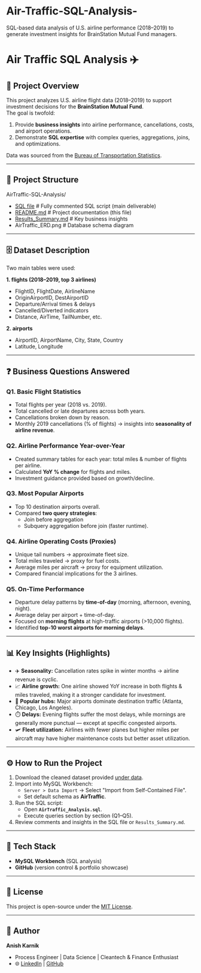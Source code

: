 # Air-Traffic-SQL-Analysis-
SQL-based data analysis of U.S. airline performance (2018–2019) to generate investment insights for BrainStation Mutual Fund managers.


# Air Traffic SQL Analysis ✈️

## 📌 Project Overview
This project analyzes U.S. airline flight data (2018–2019) to support investment decisions for the **BrainStation Mutual Fund**.  
The goal is twofold:
1. Provide **business insights** into airline performance, cancellations, costs, and airport operations.
2. Demonstrate **SQL expertise** with complex queries, aggregations, joins, and optimizations.

Data was sourced from the [Bureau of Transportation Statistics](https://www.transtats.bts.gov/).

---

## 📂 Project Structure
AirTraffic-SQL-Analysis/
- [SQL file](AirTrafficAnalysis.sql) # Fully commented SQL script (main deliverable)
- [README.md](README.md) # Project documentation (this file)
- [Results_Summary.md](ResultsSummary.md) # Key business insights 
-  AirTraffic_ERD.png # Database schema diagram 



---

## 🗄️ Dataset Description
Two main tables were used:

**1. flights (2018–2019, top 3 airlines)**  
- FlightID, FlightDate, AirlineName  
- OriginAirportID, DestAirportID  
- Departure/Arrival times & delays  
- Cancelled/Diverted indicators  
- Distance, AirTime, TailNumber, etc.  

**2. airports**  
- AirportID, AirportName, City, State, Country  
- Latitude, Longitude  

---

## ❓ Business Questions Answered

### **Q1. Basic Flight Statistics**
- Total flights per year (2018 vs. 2019).  
- Total cancelled or late departures across both years.  
- Cancellations broken down by reason.  
- Monthly 2019 cancellations (% of flights) → insights into **seasonality of airline revenue**.  

### **Q2. Airline Performance Year-over-Year**
- Created summary tables for each year: total miles & number of flights per airline.  
- Calculated **YoY % change** for flights and miles.  
- Investment guidance provided based on growth/decline.  

### **Q3. Most Popular Airports**
- Top 10 destination airports overall.  
- Compared **two query strategies**:  
  - Join before aggregation  
  - Subquery aggregation before join (faster runtime).  

### **Q4. Airline Operating Costs (Proxies)**
- Unique tail numbers → approximate fleet size.  
- Total miles traveled → proxy for fuel costs.  
- Average miles per aircraft → proxy for equipment utilization.  
- Compared financial implications for the 3 airlines.  

### **Q5. On-Time Performance**
- Departure delay patterns by **time-of-day** (morning, afternoon, evening, night).  
- Average delay per airport + time-of-day.  
- Focused on **morning flights** at high-traffic airports (>10,000 flights).  
- Identified **top-10 worst airports for morning delays**.  

---

## 📊 Key Insights (Highlights)
- ✈️ **Seasonality:** Cancellation rates spike in winter months → airline revenue is cyclic.  
- 📈 **Airline growth:** One airline showed YoY increase in both flights & miles traveled, making it a stronger candidate for investment.  
- 🛫 **Popular hubs:** Major airports dominate destination traffic (Atlanta, Chicago, Los Angeles).  
- ⏱️ **Delays:** Evening flights suffer the most delays, while mornings are generally more punctual — except at specific congested airports.  
- 🛩️ **Fleet utilization:** Airlines with fewer planes but higher miles per aircraft may have higher maintenance costs but better asset utilization.  

---

## ⚙️ How to Run the Project
1. Download the cleaned dataset provided [under data](data).  
2. Import into MySQL Workbench:  
   - `Server > Data Import` → Select "Import from Self-Contained File".  
   - Set default schema as **AirTraffic**.  
3. Run the SQL script:  
   - Open **`AirTraffic_Analysis.sql`**.  
   - Execute queries section by section (Q1–Q5).  
4. Review comments and insights in the SQL file or `Results_Summary.md`.  

---

## 📌 Tech Stack
- **MySQL Workbench** (SQL analysis)  
- **GitHub** (version control & portfolio showcase)  
---

## 📄 License
This project is open-source under the [MIT License](LICENSE).  

---

## 👤 Author
**Anish Karnik**  
- Process Engineer | Data Science | Cleantech & Finance Enthusiast  
- 🌐 [LinkedIn](https://www.linkedin.com/) | [GitHub](https://github.com/YourUsername)
